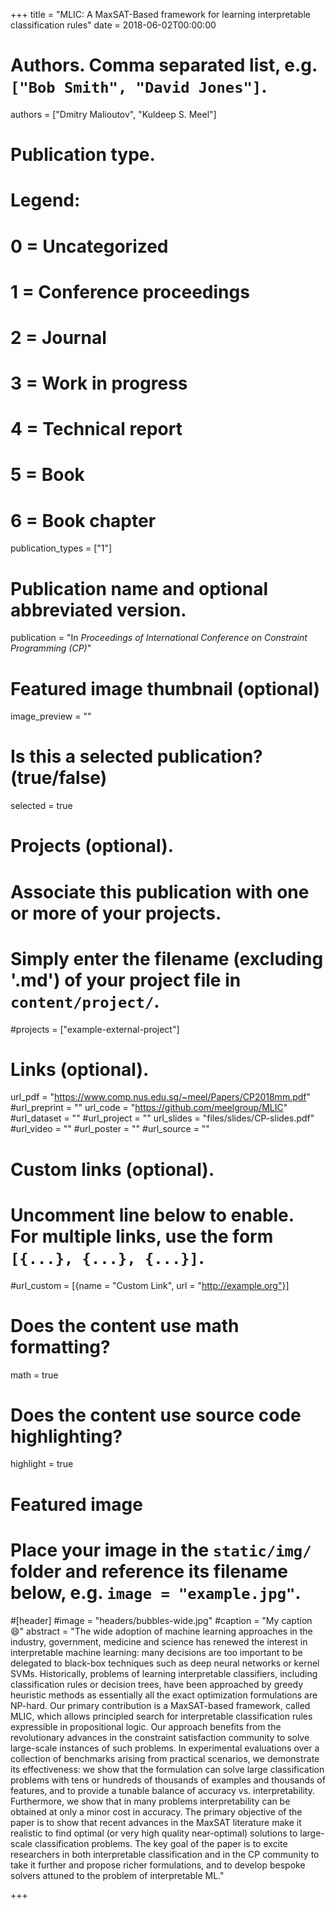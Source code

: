 +++
title = "MLIC: A MaxSAT-Based framework for learning interpretable classification rules"
date = 2018-06-02T00:00:00

# Authors. Comma separated list, e.g. `["Bob Smith", "David Jones"]`.
authors = ["Dmitry Malioutov", "Kuldeep S. Meel"]

# Publication type.
# Legend:
# 0 = Uncategorized
# 1 = Conference proceedings
# 2 = Journal
# 3 = Work in progress
# 4 = Technical report
# 5 = Book
# 6 = Book chapter
publication_types = ["1"]

# Publication name and optional abbreviated version.
publication = "In *Proceedings of International Conference on Constraint Programming (CP)*"


# Featured image thumbnail (optional)
image_preview = ""

# Is this a selected publication? (true/false)
selected = true

# Projects (optional).
#   Associate this publication with one or more of your projects.
#   Simply enter the filename (excluding '.md') of your project file in `content/project/`.
#projects = ["example-external-project"]


# Links (optional).
url_pdf = "https://www.comp.nus.edu.sg/~meel/Papers/CP2018mm.pdf"
#url_preprint = ""
url_code = "https://github.com/meelgroup/MLIC"
#url_dataset = ""
#url_project = ""
url_slides = "files/slides/CP-slides.pdf"
#url_video = ""
#url_poster = ""
#url_source = ""

# Custom links (optional).
#   Uncomment line below to enable. For multiple links, use the form `[{...}, {...}, {...}]`.
#url_custom = [{name = "Custom Link", url = "http://example.org"}]

# Does the content use math formatting?
math = true

# Does the content use source code highlighting?
highlight = true

# Featured image
# Place your image in the `static/img/` folder and reference its filename below, e.g. `image = "example.jpg"`.
#[header]
#image = "headers/bubbles-wide.jpg"
#caption = "My caption :smile:"
abstract = "The wide adoption of machine learning approaches in the industry, government, medicine and science has renewed the interest in interpretable machine learning: many decisions are too important to be delegated to black-box techniques such as deep neural networks or kernel SVMs. Historically, problems of learning interpretable classifiers, including classification rules or decision trees, have been approached by greedy heuristic methods as essentially all the exact optimization formulations are NP-hard. Our primary contribution is a MaxSAT-based framework, called MLIC, which allows principled search for interpretable classification rules expressible in propositional logic. Our approach benefits from the revolutionary advances in the constraint satisfaction community to solve large-scale instances of such problems. In experimental evaluations over a collection of benchmarks arising from practical scenarios, we demonstrate its effectiveness: we show that the formulation can solve large classification problems with tens or hundreds of thousands of examples and thousands of features, and to provide a tunable balance of accuracy vs. interpretability. Furthermore, we show that in many problems interpretability can be obtained at only a minor cost in accuracy. The primary objective of the paper is to show that recent advances in the MaxSAT literature make it realistic to find optimal (or very high quality near-optimal) solutions to large-scale classification problems. The key goal of the paper is to excite researchers in both interpretable classification and in the CP community to take it further and propose richer formulations, and to develop bespoke solvers attuned to the problem of interpretable ML."

+++
